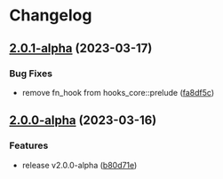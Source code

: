 # Changelog

## [2.0.1-alpha](https://github.com/frender-rs/hooks/compare/hooks-core-v2.0.0-alpha...hooks-core-v2.0.1-alpha) (2023-03-17)


### Bug Fixes

* remove fn_hook from hooks_core::prelude ([fa8df5c](https://github.com/frender-rs/hooks/commit/fa8df5ccda1c480a9616fe3b1790653ab1f5fcba))

## [2.0.0-alpha](https://github.com/frender-rs/hooks/compare/hooks-core-v1.0.0-alpha.10...hooks-core-v2.0.0-alpha) (2023-03-16)


### Features

* release v2.0.0-alpha ([b80d71e](https://github.com/frender-rs/hooks/commit/b80d71e8dd8aa80557a139b27094888b376f02a8))
